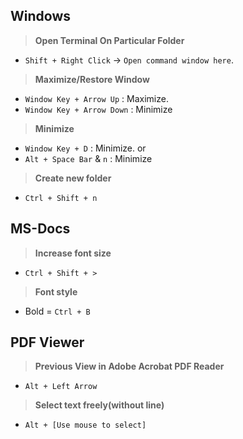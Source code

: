 ## Windows

> **Open Terminal On Particular Folder**
- `Shift + Right Click` -> `Open command window here`.

> **Maximize/Restore Window**
- `Window Key + Arrow Up` : Maximize.
- `Window Key + Arrow Down` : Minimize

> **Minimize**
- `Window Key + D` : Minimize.
or
- `Alt + Space Bar` & `n` : Minimize

> **Create new folder**
- `Ctrl + Shift + n`

## MS-Docs

> **Increase font size**
- `Ctrl + Shift + >`

> **Font style**
- Bold = `Ctrl + B`

## PDF Viewer

> **Previous View in Adobe Acrobat PDF Reader**
- `Alt + Left Arrow`

> **Select text freely(without line)**
- `Alt + [Use mouse to select]`
